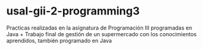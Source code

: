 # usal-gii-2-programming3
Practicas realizadas en la asignatura de Programación III programadas en Java + Trabajo final de gestión de un supermercado con los conocimientos aprendidos, también programado en Java
